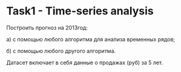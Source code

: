 
# Task1 - Time-series analysis
Построить прогноз на 2013год:


а) с помощью любого алгоритма для анализа временных рядов;


б) с помощью любого другого алгоритма.

Датасет включает в себя данные о продажах (руб) за 5 лет.
